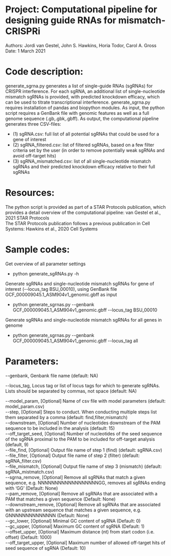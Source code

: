 # Project: Computational pipeline for designing guide RNAs for mismatch-CRISPRi
Authors: Jordi van Gestel, John S. Hawkins, Horia Todor, Carol A. Gross <br />
Date: 1 March 2021

# Code description:
generate_sgrna.py generates a list of single-guide RNAs (sgRNAs) for CRISPR interference. For each sgRNA, an additional list of single-nucleotide mismatch sgRNAs is provided, with predicted knockdown efficacy, which can be used to titrate transcriptional interference. generate_sgrna.py requires installation of pandas and biopython modules. As input, the python script requires a GenBank file with genomic features as well as a full genome sequence (.gb,.gbk,.gbff). As output, the computational pipeline generates three CSV-files:<br />
- (1) sgRNA.csv: full list of all potential sgRNAs that could be used for a gene of interest<br />
- (2) sgRNA_filtered.csv: list of filtered sgRNAs, based on a few filter criteria set by the user (in order to remove potentially weak sgRNAs and avoid off-target hits)<br />
- (3) sgRNA_mismatched.csv: list of all single-nucleotide mismatch sgRNAs and their predicted knockdown efficacy relative to their full sgRNAs<br />

# Resources:
The python script is provided as part of a STAR Protocols publication, which provides a detail overview of the computational pipeline: van Gestel et al., 2021 STAR Protocols<br />
The STAR Protocols publication follows a previous publication in Cell Systems: Hawkins et al., 2020 Cell Systems<br />

# Sample codes:
Get overview of all parameter settings<br />
- python generate_sgRNAs.py -h <br />

Generate sgRNAs and single-nucleotide mismatch sgRNAs for gene of interest (--locus_tag BSU_00010), using GenBank file GCF_000009045.1_ASM904v1_genomic.gbff as input<br />
- python generate_sgrnas.py --genbank GCF_000009045.1_ASM904v1_genomic.gbff --locus_tag BSU_00010<br />

Generate sgRNAs and single-nucleotide mismatch sgRNAs for all genes in genome<br />
- python generate_sgrnas.py --genbank GCF_000009045.1_ASM904v1_genomic.gbff --locus_tag all<br />

# Parameters:
--genbank, Genbank file name (default: NA)<br />

--locus_tag, Locus tag or list of locus tags for which to generate sgRNAs. Lists should be separated by commas, not space (default: NA)<br />

--model_param, [Optional] Name of csv file with model parameters (default: model_param.csv)<br />
--step, [Optional] Steps to conduct. When conducting multiple steps list them separated by a comma (default: find,filter,mismatch)<br />
--downstream, [Optional] Number of nucleotides downstream of the PAM sequence to be included in the analysis (default: 15)<br />
--off_target_seed, [Optional] Number of nucleotides of the seed sequence of the sgRNA proximal to the PAM to be included for off-target analysis (default, 9)<br />
--file_find, [Optional] Output file name of step 1 (find) (default: sgRNA.csv)<br />
--file_filter, [Optional] Output file name of step 2 (filter) (default: sgRNA_filter.csv)<br />
--file_mismatch, [Optional] Output file name of step 3 (mismatch) (default: sgRNA_mistmatch.csv)<br />
--sgrna_remove, [Optional] Remove all sgRNAs that match a given sequence, e.g. NNNNNNNNNNNNNNNNNNGG, removes all sgRNAs ending with ‘GG’ (Default: None)<br />
--pam_remove, [Optional] Remove all sgRNAs that are associated with a PAM that matches a given sequence (Default: None)<br />
--downstream_remove, [Optional] Remove all sgRNAs that are associated with an upstream sequence that matches a given sequence, e.g. GNNNNNNNNNNNNNN (Default: None)<br />
--gc_lower, [Optional] Minimal GC content of sgRNA (Default: 0)<br />
--gc_upper, [Optional] Maximum GC content of sgRNA (Default: 1)<br />
--offset_upper, [Optional] Maximum distance (nt) from start codon (i.e. offset) (Default: 1000)<br />
--off_target_upper, [Optional] Maximum number of allowed off-target hits of seed sequence of sgRNA (Default: 10)<br />
